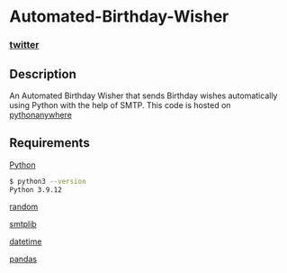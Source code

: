 # Automated-Birthday-Wisher

### [twitter](https://twitter.com/achte_te)

## Description

An Automated Birthday Wisher that sends Birthday wishes automatically using Python with the help of SMTP. This code is hosted on [pythonanywhere](https://www.pythonanywhere.com)  

## Requirements

[Python](https://www.python.org/)

```sh
$ python3 --version
Python 3.9.12
```

[random](https://docs.python.org/3/library/random.html)

[smtplib](https://docs.python.org/3/library/smtplib.html)

[datetime](https://docs.python.org/3/library/datetime.html)

[pandas](https://pandas.pydata.org/)
